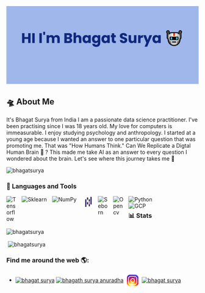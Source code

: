 ![ScreenShot](https://github.com/BhagatSurya/BhagatSurya/blob/99c4a47e075c952473599f56173881531cd66811/banner%20(1).png)
## 🛸 About Me
It's Bhagat Surya from India I am a passionate data science practitioner. I've been practising since I was 18 years old. My love for computers is immeasurable. I enjoy studying psychology and anthropology. I started at a young age because I wanted an answer to one particular question that was promoting me. That was "How Humans Think." Can We Replicate a Digtal Human Brain 🧠 ? This made me take AI as an answer to every question I wondered about the brain. Let's see where this journey takes me 🌊
<p align="left"> <img src="https://komarev.com/ghpvc/?username=bhagatsurya&label=Profile%20views&color=0e75b6&style=flat" alt="bhagatsurya" /> </p>

### 🧰 Languages and Tools
<p align="left"> <img alt="Python" width="30px" style="padding-right:10px;" src="https://cdn.jsdelivr.net/gh/devicons/devicon/icons/python/python-plain.svg" />
<img align="left" alt="Tensorflow" width="30px" style="padding-right:10px;" src="https://upload.wikimedia.org/wikipedia/commons/2/2d/Tensorflow_logo.svg" />
<img align="left" alt="Sklearn" width="70px" style="padding-right:10px;" src="https://upload.wikimedia.org/wikipedia/commons/0/05/Scikit_learn_logo_small.svg" />
<img align="left" alt="NumPy" width="70px" style="padding-right:10px;" src="https://www.freecodecamp.org/news/content/images/size/w2000/2020/07/numpy.png" />
<img align="left" alt="pandas" width="30px" style="padding-right:10px;"src="https://raw.githubusercontent.com/devicons/devicon/2ae2a900d2f041da66e950e4d48052658d850630/icons/pandas/pandas-original.svg" />
<img align="left" alt="Seborn" width="30px" style="padding-right:10px;" src="https://seaborn.pydata.org/_images/logo-mark-lightbg.svg" />
<img align="left" alt="Open cv" width="30px" style="padding-right:10px;" src="https://opencv.org/wp-content/uploads/2022/05/logo.png" />
<img align="left" alt="GCP" width="150px" style="padding-right:10px;" src="https://upload.wikimedia.org/wikipedia/commons/thumb/5/51/Google_Cloud_logo.svg/768px-Google_Cloud_logo.svg.png?20210208232155" />
 </p>



<!--[![BhagatSurya's GitHub activity graph](https://activity-graph.herokuapp.com/graph?username=BhagatSurya&&theme=xcode)](https://github.com/BhagatSurya)-->

<h3 align="left">📊 Stats</h3>
<p><img align="center" src="https://github-readme-streak-stats.herokuapp.com/?user=bhagatsurya&" alt="bhagatsurya" /></p>
<p>&nbsp;<img align="center" src="https://github-readme-stats.vercel.app/api?username=bhagatsurya&show_icons=true&locale=en" alt="bhagatsurya" /></p>


### Find me around the web 🌎:
- <a href="https://www.linkedin.com/in/Bhagatsurya/"><img align="center" src="https://raw.githubusercontent.com/rahuldkjain/github-profile-readme-generator/master/src/images/icons/Social/linked-in-alt.svg" alt="bhagat surya" height="30" width="40" /></a> 
<a href="https://www.facebook.com/profile.php?id=100075200469528" target="blank"><img align="center" src="https://raw.githubusercontent.com/rahuldkjain/github-profile-readme-generator/master/src/images/icons/Social/facebook.svg" alt="bhagath surya anuradha" height="30" width="40" /></a>
<a href="https://instagram.com/bhagat_surya_anuradha" target="blank"><img align="center" src="https://github.com/BhagatSurya/BhagatSurya/blob/main/icons8-instagram-48.png" height="40" width="40" /></a>
<a href="https://www.youtube.com/channel/UCNTFyybapEpjnQnef4gewqg" target="blank"><img align="center" src="https://raw.githubusercontent.com/rahuldkjain/github-profile-readme-generator/master/src/images/icons/Social/youtube.svg" alt="bhagat surya" height="30" width="40" /></a>
